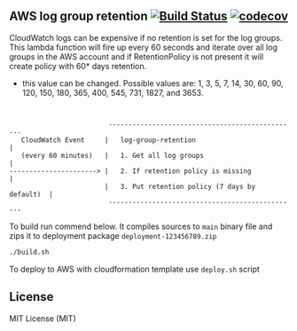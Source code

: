 ## AWS log group retention [![Build Status](https://travis-ci.org/flow-lab/log-group-retention.svg?branch=master)](https://travis-ci.org/flow-lab/log-group-retention) [![codecov](https://codecov.io/gh/flow-lab/log-group-retention/branch/master/graph/badge.svg)](https://codecov.io/gh/flow-lab/log-group-retention)

CloudWatch logs can be expensive if no retention is set for the log groups. This lambda function will fire up every 60 
seconds and iterate over all log groups in the AWS account and if RetentionPolicy is not present it will create policy 
with 60* days retention.

* this value can be changed. Possible values are: 1, 3, 5, 7, 14, 30, 60, 90, 120, 150, 180, 365, 400, 545, 731, 1827, 
and 3653.

```


                         ------------------------------------------------
   CloudWatch Event     |   log-group-retention                          |
   (every 60 minutes)   |   1. Get all log groups                        |
----------------------> |   2. If retention policy is missing            |
                        |   3. Put retention policy (7 days by default)  |
                         ------------------------------------------------
```
To build run commend below. It compiles sources to `main` binary file and zips
it to deployment package `deployment-123456789.zip`

```sh
./build.sh
```

To deploy to AWS with cloudformation template use `deploy.sh` script

## License

MIT License (MIT)